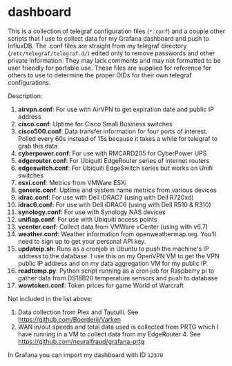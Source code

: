# dashboard

This is a collection of telegraf configuration files (`*.conf`) and a couple other scripts that I use to collect data for my Grafana dashboard and push to InfluxDB. The .conf files are straight from my telegraf directory (`/etc/telegraf/telegraf.d/`) edited only to remove passwords and other private information. They may lack comments and may not formatted to be user friendly for portable use. These files are supplied for reference for others to use to determine the proper OIDs for their own telegraf configurations.

Description:

1. **airvpn.conf**: For use with AirVPN to get expiration date and public IP address
2. **cisco.conf**: Uptime for Cisco Small Business switches
3. **cisco500.conf**: Data transfer information for four ports of interest. Polled every 60s instead of 15s because it takes a while for telegraf to grab this data
4. **cyberpower.conf**: For use with RMCARD205 for CyberPower UPS
5. **edgerouter.conf**: For Ubiquiti EdgeRouter series of internet routers
6. **edgeswitch.conf**: For Ubiquiti EdgeSwitch series but works on Unifi switches
7. **esxi.conf**: Metrics from VMWare ESXi
8. **generic.conf**: Uptime and system name metrics from various devices
9. **idrac.conf**: For use with Dell iDRAC7 (using with Dell R720xd)
10. **idrac6.conf**: For use with Dell iDRAC6 (using with Dell R510 & R310)
11. **synology.conf**: For use with Synology NAS devices
12. **unifiap.conf**: For use with Ubiquiti access points
13. **vcenter.conf**: Collect data from VMWare vCenter (using with v6.7)
14. **weather.conf**: Weather information from openweathermap.org. You'll need to sign up to get your personal API key.
15. **updateip.sh**: Runs as a cronjob in Ubuntu to push the machine's IP address to the database. I use this on my OpenVPN VM to get the VPN public IP address and on my data aggregation VM for my public IP.
16. **readtemp.py**: Python script running as a cron job for Raspberry pi to gather data from DS18B20 temperature sensors and push to database
17. **wowtoken.conf**: Token prices for game World of Warcraft

Not included in the list above:
1. Data collection from Plex and Tautulli. See https://github.com/Boerderij/Varken
2. WAN in/out speeds and total data used is collected from PRTG which I have running in a VM to collect data from my EdgeRouter 4. See https://github.com/neuralfraud/grafana-prtg

In Grafana you can import my dashboard with ID `12370`
